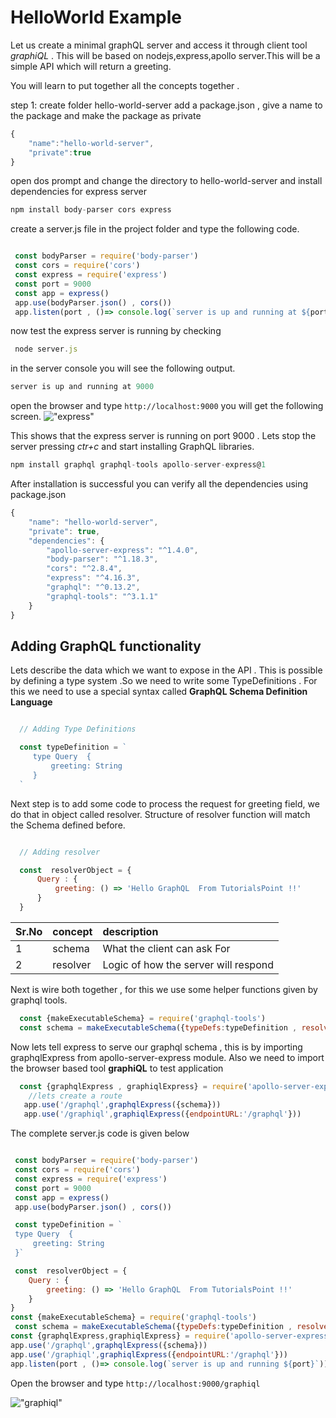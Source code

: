   
# HelloWorld Example

Let us create a minimal graphQL server
and access it through client tool *graphiQL* . This will be based on nodejs,express,apollo server.This will be a simple API which will return a greeting.  

You will learn to put together all the concepts together .

step 1: create folder hello-world-server add a package.json , give a name to the package and make the package as private

```javascript
{
    "name":"hello-world-server",
    "private":true
}
```

open dos prompt and  change the directory to hello-world-server and install dependencies for express server

```javascript
npm install body-parser cors express
```

create a server.js file in the project folder and type  the following code.

```javascript

 const bodyParser = require('body-parser')
 const cors = require('cors')
 const express = require('express')
 const port = 9000
 const app = express()
 app.use(bodyParser.json() , cors())
 app.listen(port , ()=> console.log(`server is up and running at ${port}`))


```

now test the express server is running by checking

```javascript
 node server.js
```

in the server console you will see the following output.

```javascript
server is up and running at 9000
```

open the browser and type `http://localhost:9000` you will get the following screen.
!["express"](https://user-images.githubusercontent.com/9062443/44002340-a6ab8992-9e5e-11e8-8907-81ec94ad27df.png "express")

This shows that the express server is running on port 9000 . Lets stop the server pressing *ctr+c*
and start installing GraphQL libraries.

```javascript
npm install graphql graphql-tools apollo-server-express@1
```

After installation is successful you can verify all the dependencies using package.json

```javascript
{
    "name": "hello-world-server",
    "private": true,
    "dependencies": {
        "apollo-server-express": "^1.4.0",
        "body-parser": "^1.18.3",
        "cors": "^2.8.4",
        "express": "^4.16.3",
        "graphql": "^0.13.2",
        "graphql-tools": "^3.1.1"
    }
}

```

## Adding GraphQL functionality

Lets describe the data which we want to expose in the API . This
is possible by defining a type system .So we need to write some TypeDefinitions . For this we need to use a special syntax called
**GraphQL Schema Definition Language**

```javascript

  // Adding Type Definitions

  const typeDefinition = `
     type Query  {
         greeting: String
     }
  `
```

Next step is to add some code to process the request for greeting field, we do that in object called resolver. Structure of resolver function will match the Schema defined before.

```javascript

  // Adding resolver

  const  resolverObject = {
      Query : {
          greeting: () => 'Hello GraphQL  From TutorialsPoint !!'
      }
  }
```

|Sr.No | concept | description
|:-----|:--------|:-----------
|1    | schema | What the client can ask For
| 2   | resolver | Logic of how the  server will respond

Next is wire both together , for this we use some helper functions given by graphql tools.

```javascript
  const {makeExecutableSchema} = require('graphql-tools')
  const schema = makeExecutableSchema({typeDefs:typeDefinition , resolvers:resolverObject})

```

Now lets tell express to serve our graphql schema , this is by importing  graphqlExpress from apollo-server-express module.
Also we need to import the browser based tool **graphiQL** to test application

```javascript
  const {graphqlExpress , graphiqlExpress} = require('apollo-server-express')
    //lets create a route
   app.use('/graphql',graphqlExpress({schema}))
   app.use('/graphiql',graphiqlExpress({endpointURL:'/graphql'}))

```

The complete server.js code is given below

```javascript

 const bodyParser = require('body-parser')
 const cors = require('cors')
 const express = require('express')
 const port = 9000
 const app = express()
 app.use(bodyParser.json() , cors())

 const typeDefinition = `
 type Query  {
     greeting: String
 }`

 const  resolverObject = {
    Query : {
        greeting: () => 'Hello GraphQL  From TutorialsPoint !!'
    }
}
const {makeExecutableSchema} = require('graphql-tools')
 const schema = makeExecutableSchema({typeDefs:typeDefinition , resolvers:resolverObject})
const {graphqlExpress,graphiqlExpress} = require('apollo-server-express')
app.use('/graphql',graphqlExpress({schema}))
app.use('/graphiql',graphiqlExpress({endpointURL:'/graphql'}))
app.listen(port , ()=> console.log(`server is up and running ${port}`))

```

Open the  browser and type `http://localhost:9000/graphiql`

!["graphiql"](https://user-images.githubusercontent.com/9062443/44010356-80865618-9ecf-11e8-8297-fe947766a200.png "graphql")
